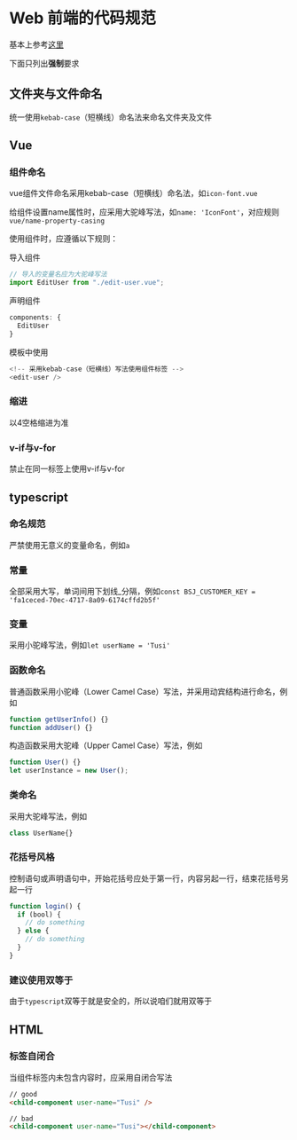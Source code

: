 # Web 前端的代码规范

基本上参考[这里](https://cumt-robin.github.io/FE-guide/)

下面只列出**强制**要求

## 文件夹与文件命名

统一使用`kebab-case`（短横线）命名法来命名文件夹及文件

## Vue

### 组件命名

vue组件文件命名采用kebab-case（短横线）命名法，如`icon-font.vue`

给组件设置name属性时，应采用大驼峰写法，如`name: 'IconFont'`，对应规则`vue/name-property-casing`

使用组件时，应遵循以下规则：

导入组件
```javascript
// 导入的变量名应为大驼峰写法
import EditUser from "./edit-user.vue";
```

声明组件
```javascript
components: {
  EditUser
}
```

模板中使用
```javascript
<!-- 采用kebab-case（短横线）写法使用组件标签 -->
<edit-user />
```

### 缩进

以4空格缩进为准

### v-if与v-for

禁止在同一标签上使用v-if与v-for

## typescript

### 命名规范

严禁使用无意义的变量命名，例如`a`

### 常量

全部采用大写，单词间用下划线_分隔，例如`const BSJ_CUSTOMER_KEY = 'fa1ceced-70ec-4717-8a09-6174cffd2b5f'`

### 变量

采用小驼峰写法，例如`let userName = 'Tusi'`

### 函数命名

普通函数采用小驼峰（Lower Camel Case）写法，并采用动宾结构进行命名，例如

```javascript
function getUserInfo() {}
function addUser() {}
```

构造函数采用大驼峰（Upper Camel Case）写法，例如

```javascript
function User() {}
let userInstance = new User();
```

### 类命名

采用大驼峰写法，例如

```javascript
class UserName{}
```

### 花括号风格

控制语句或声明语句中，开始花括号应处于第一行，内容另起一行，结束花括号另起一行

```javascript
function login() {
  if (bool) {
    // do something
  } else {
    // do something
  }
}
```

### 建议使用双等于

由于`typescript`双等于就是安全的，所以说咱们就用双等于

## HTML

### 标签自闭合

当组件标签内未包含内容时，应采用自闭合写法

```html
// good
<child-component user-name="Tusi" />

// bad
<child-component user-name="Tusi"></child-component>
```